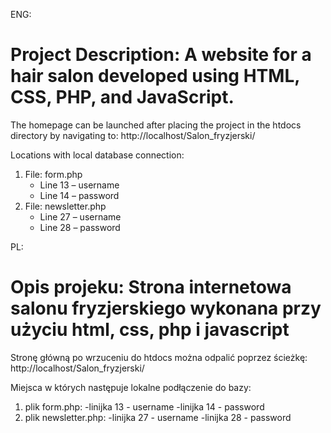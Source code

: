 ENG:

# Project Description: A website for a hair salon developed using HTML, CSS, PHP, and JavaScript.

The homepage can be launched after placing the project in the htdocs directory by navigating to:
http://localhost/Salon_fryzjerski/

Locations with local database connection:
1) File: form.php
	- Line 13 – username
	- Line 14 – password
2) File: newsletter.php
	- Line 27 – username
	- Line 28 – password

PL: 

# Opis projeku: Strona internetowa salonu fryzjerskiego wykonana przy użyciu html, css, php i javascript

Stronę główną po wrzuceniu do htdocs można odpalić poprzez ścieżkę:
http://localhost/Salon_fryzjerski/

Miejsca w których następuje lokalne podłączenie do bazy:
1) plik form.php:
	-linijka 13 - username
	-linijka 14 - password
2) plik newsletter.php:
	-linijka 27 - username
	-linijka 28 - password
